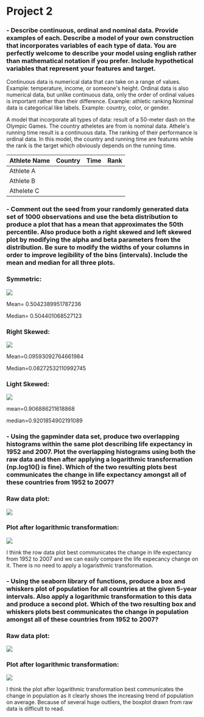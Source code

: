 # Project 2

### - Describe continuous, ordinal and nominal data. Provide examples of each. Describe a model of your own construction that incorporates variables of each type of data. You are perfectly welcome to describe your model using english rather than mathematical notation if you prefer. Include hypothetical variables that represent your features and target.

Continuous data is numerical data that can take on a range of values. Example: temperature, income, or someone's height. 
Ordinal data is also numerical data, but unlike continuous data, only the order of ordinal values is important rather than their difference. Example: athletic ranking 
Nominal data is categorical like labels. Example: country, color, or  gender. 

A model that incorporate all types of data: result of a 50-meter dash on the Olympic Games. The country atheletes are from is nominal data. Athele's running time result is a continuous data. The ranking of their performance is ordinal data. In this model, the country and running time are features while the rank is the target which obviously depends on the running time.

|Athlete Name|Country|Time| Rank|
|------------|:-----:|:--:|----:|
|Athlete A           |    |    |     |
|Athlete B           |    |    |      |         
|Athelete C           |    |    |      | 

### - Comment out the seed from your randomly generated data set of 1000 observations and use the beta distribution to produce a plot that has a mean that approximates the 50th percentile. Also produce both a right skewed and left skewed plot by modifying the alpha and beta parameters from the distribution. Be sure to modify the widths of your columns in order to improve legibility of the bins (intervals). Include the mean and median for all three plots.

### Symmetric: 
![](project2_1.png)

Mean= 0.5042389951787236

Median= 0.504401068527123

### Right Skewed:
![](project2_2.png)

Mean=0.09593092764661984

Median=0.08272532110992745

### Light Skewed:
![](project2_3.png)

mean=0.906886211618868

median=0.9201854902191089
### - Using the gapminder data set, produce two overlapping histograms within the same plot describing life expectancy in 1952 and 2007. Plot the overlapping histograms using both the raw data and then after applying a logarithmic transformation (np.log10() is fine). Which of the two resulting plots best communicates the change in life expectancy amongst all of these countries from 1952 to 2007?

### Raw data plot:
![](project2_4.png)
### Plot after logarithmic transformation:
![](project2_5.png)

I think the row data plot best communicates the change in life expectancy from 1952 to 2007 and we can easily compare the life expecancy change on it. There is no need to apply a logaristhmic transformation.

### - Using the seaborn library of functions, produce a box and whiskers plot of population for all countries at the given 5-year intervals. Also apply a logarithmic transformation to this data and produce a second plot. Which of the two resulting box and whiskers plots best communicates the change in population amongst all of these countries from 1952 to 2007?

### Raw data plot:
![](project2_6.png)
### Plot after logarithmic transformation:
![](project2_7.png)

I think the plot after logarithmic transformation best communicates the change in population as it clearly shows the increasing trend of population on average. Because of several huge outliers, the boxplot drawn from raw data is difficult to read.
